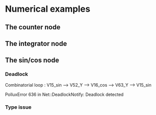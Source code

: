 # Numerical examples

## The counter node

## The integrator node

## The sin/cos node

### Deadlock


Combinatorial loop :
V15_sin --> V52_Y --> V16_cos --> V63_Y --> V15_sin

PolluxError 636 in Net::DeadlockNotify:
 Deadlock detected


### Type issue


